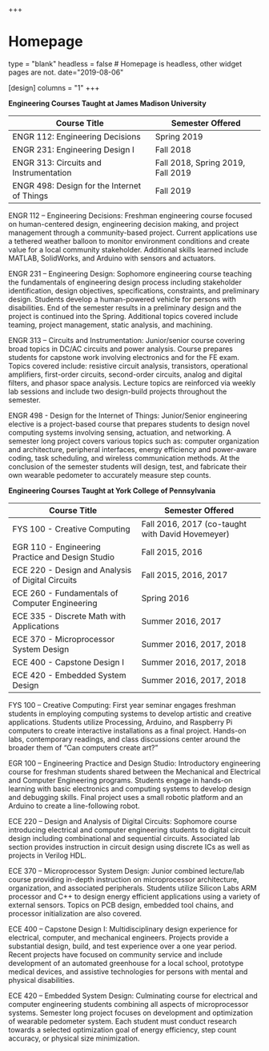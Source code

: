 +++
# Homepage
type = "blank"
headless = false  # Homepage is headless, other widget pages are not.
date="2019-08-06"

[design]
	columns = "1"
+++

**Engineering Courses Taught at James Madison University**

|Course Title|Semester Offered|
|---|---|
|ENGR 112: Engineering Decisions|Spring 2019|
|ENGR 231: Engineering Design I|Fall 2018|
|ENGR 313: Circuits and Instrumentation| Fall 2018, Spring 2019, Fall 2019|
|ENGR 498: Design for the Internet of Things|Fall 2019|


ENGR 112 – Engineering Decisions: Freshman engineering course focused on human-centered design, engineering decision making, and project management through a community-based project. Current applications use a tethered weather balloon to monitor environment conditions and create value for a local community stakeholder. Additional skills learned include MATLAB, SolidWorks, and Arduino with sensors and actuators.

ENGR 231 – Engineering Design: Sophomore engineering course teaching the fundamentals of engineering design process including stakeholder identification, design objectives, specifications, constraints, and preliminary design. Students develop a human-powered vehicle for persons with disabilities. End of the semester results in a preliminary design and the project is continued into the Spring. Additional topics covered include teaming, project management, static analysis, and machining.

ENGR 313 – Circuits and Instrumentation: Junior/senior course covering broad topics in DC/AC circuits and power analysis. Course prepares students for capstone work involving electronics and for the FE exam. Topics covered include: resistive circuit analysis, transistors, operational amplifiers, first-order circuits, second-order circuits, analog and digital filters, and phasor space analysis. Lecture topics are reinforced via weekly lab sessions and include two design-build projects throughout the semester.

ENGR 498 - Design for the Internet of Things: Junior/Senior engineering elective is a project-based course that prepares students to design novel computing systems involving sensing, actuation, and networking. A semester long project covers various topics such as: computer organization and architecture, peripheral interfaces, energy efficiency and power-aware coding, task scheduling, and wireless communication methods. At the conclusion of the semester students will design, test, and fabricate their own wearable pedometer to accurately measure step counts.

**Engineering Courses Taught at York College of Pennsylvania**

|Course Title|Semester Offered|
|---|---|
|FYS 100 - Creative Computing | Fall 2016, 2017 (co-taught with David Hovemeyer)|
|EGR 110 - Engineering Practice and Design Studio | Fall 2015, 2016|
|ECE 220 - Design and Analysis of Digital Circuits | Fall 2015, 2016, 2017|
|ECE 260 - Fundamentals of Computer Engineering | Spring 2016|
|ECE 335 - Discrete Math with Applications | Summer 2016, 2017|
|ECE 370 - Microprocessor System Design | Summer 2016, 2017, 2018|
|ECE 400 - Capstone Design I | Summer 2016, 2017, 2018|
|ECE 420 - Embedded System Design | Summer 2016, 2017, 2018|

FYS 100 – Creative Computing: First year seminar engages freshman students in employing computing systems to develop artistic and creative applications. Students utilize Processing, Arduino, and Raspberry Pi computers to create interactive installations as a final project. Hands-on labs, contemporary readings, and class discussions center around the broader them of “Can computers create art?”

EGR 100 – Engineering Practice and Design Studio: Introductory engineering course for freshman students shared between the Mechanical and Electrical and Computer Engineering programs. Students engage in hands-on learning with basic electronics and computing systems to develop design and debugging skills. Final project uses a small robotic platform and an Arduino to create a line-following robot.

ECE 220 – Design and Analysis of Digital Circuits: Sophomore course introducing electrical and computer engineering students to digital circuit design including combinational and sequential circuits. Associated lab section provides instruction in circuit design using discrete ICs as well as projects in Verilog HDL.

ECE 370 – Microprocessor System Design: Junior combined lecture/lab course providing in-depth instruction on microprocessor architecture, organization, and associated peripherals. Students utilize Silicon Labs ARM processor and C++ to design energy efficient applications using a variety of external sensors. Topics on PCB design, embedded tool chains, and processor initialization are also covered.

ECE 400 – Capstone Design I: Multidisciplinary design experience for electrical, computer, and mechanical engineers. Projects provide a substantial design, build, and test experience over a one year period. Recent projects have focused on community service and include development of an automated greenhouse for a local school, prototype medical devices, and assistive technologies for persons with mental and physical disabilities.

ECE 420 – Embedded System Design: Culminating course for electrical and computer engineering students combining all aspects of microprocessor systems. Semester long project focuses on development and optimization of wearable pedometer system. Each student must conduct research towards a selected optimization goal of energy efficiency, step count accuracy, or physical size minimization.
